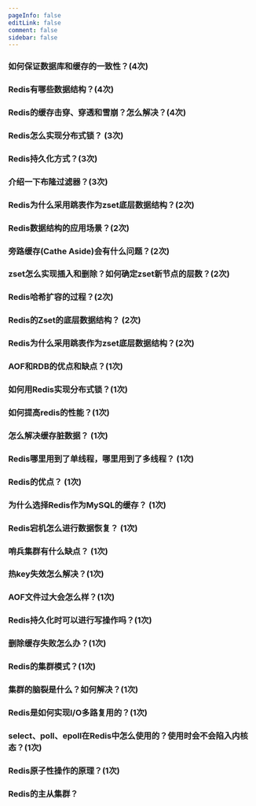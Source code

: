 ```yaml
---
pageInfo: false
editLink: false
comment: false
sidebar: false
---
```


### 如何保证数据库和缓存的一致性？(4次)

### Redis有哪些数据结构？(4次)

### Redis的缓存击穿、穿透和雪崩？怎么解决？(4次)

### Redis怎么实现分布式锁？  (3次)

### Redis持久化方式？(3次)

### 介绍一下布隆过滤器？(3次)

### Redis为什么采用跳表作为zset底层数据结构？(2次)

### Redis数据结构的应用场景？(2次)


### 旁路缓存(Cathe Aside)会有什么问题？(2次)

### zset怎么实现插入和删除？如何确定zset新节点的层数？(2次)

### Redis哈希扩容的过程？(2次)

### Redis的Zset的底层数据结构？ (2次)

### Redis为什么采用跳表作为zset底层数据结构？(2次)

### AOF和RDB的优点和缺点？(1次)

### 如何用Redis实现分布式锁？(1次)

### 如何提高redis的性能？(1次)


### 怎么解决缓存脏数据？ (1次)

### Redis哪里用到了单线程，哪里用到了多线程？ (1次)

### Redis的优点？ (1次)

### 为什么选择Redis作为MySQL的缓存？ (1次)

### Redis宕机怎么进行数据恢复？ (1次)


### 哨兵集群有什么缺点？ (1次)

### 热key失效怎么解决？(1次)


### AOF文件过大会怎么样？(1次)

### Redis持久化时可以进行写操作吗？(1次)

### 删除缓存失败怎么办？(1次)

### Redis的集群模式？(1次)

### 集群的脑裂是什么？如何解决？(1次)

### Redis是如何实现I/O多路复用的？(1次)

### select、poll、epoll在Redis中怎么使用的？使用时会不会陷入内核态？(1次)

### Redis原子性操作的原理？(1次)

### Redis的主从集群？

